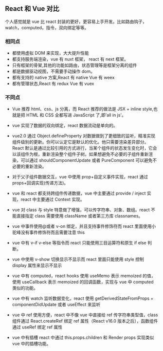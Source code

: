 ## React 和 Vue 对比

个人感觉就是 vue 比 react 封装的更好，更容易上手开发。比如路由钩子，watch，computed，指令，双向绑定等等。

### 相同点

- 都使用虚拟 DOM 来实现，大大提升性能
- 都支持服务端渲染，vue 有 nuxt 框架， react 有 next 框架。
- 只有框架的骨架,其他的功能如路由，状态管理等是框架分离的组件
- 都是数据驱动视图，不需要手动操作 dom。
- 都有支持的 native 方案,React 有 native Vue 有 weex
- 都有管理状态,React 有 redux Vue 有 vuex

### 不同点

- Vue 推荐 html、css、js 分离，而 React 推荐的做法是 JSX + inline style,也就是把 HTML 和 CSS 全都写进 JavaScript 了,即'all in js'。

- vue 实现了数据的双向绑定，react 数据流动是单向的。

- vue2.0 通过 Object.defineProperty 对数据做到了更细致的监听，精准实现组件级别的更新。你可以认定它是默认的优化。他只需要渲染差异部分。React 默认是通过比较引用的方式进行，当某个组件的状态发生变化时，它会以该组件为根，重新渲染整个组件子树。如果想避免不必要的子组件重新渲染，可以通过 shouldComponentUpdate 或者 PureComponent 可以避免不必要的重新渲染。

- 对于父子组件数据交互，vue 中使用 prop+自定义事件实现，react 通过 props+回调实现(传递方法)。

- vue 和 react 都支持跨组件传递数据，vue 中主要通过 provide / inject 实现，react 中主要通过 Context 实现。

- vue 对 class 与 style 特意做了增强，可以传字符串、对象、数组。react 不能直接指定 class 需要使用 className 或者第三方库 classnames。

- vue 中事件使用@或者 v-on 绑定，并且支持事件修饰符而 react 里面使用小驼峰没有事件修饰符而且需要注意 this

- vue 中有 v-if v-else 等指令而 react 只能使用三目运算符和原生 if else 判断。

- vue 中使用 v-show 切换显示不显示而 react 里面只能使用 style 控制 display 属性来显示不显示

- vue 中有 computed，react hooks 使用 useMemo 表示 memoized 的值，使用 useCallback 表示 memoized 的回调函数，实现与 vue 中 computed 类似的功能。

- vue 中有 watch 监听数据变化，react 使用 getDerivedStateFromProps + componentDidUpdate 或者 useEffect 来监听

- vue 中 ref 使用方便，react 中不像 vue 中直接给 ref 传字符串类型值，class 组件通过 React.createRef 绑定 ref 属性（React v16.0 版本之后），函数组件通过 useRef 绑定 ref 属性

- vue 中有插槽 react 中通过 this.props.children 和 Render props 实现类似 vue 中的插槽功能。
